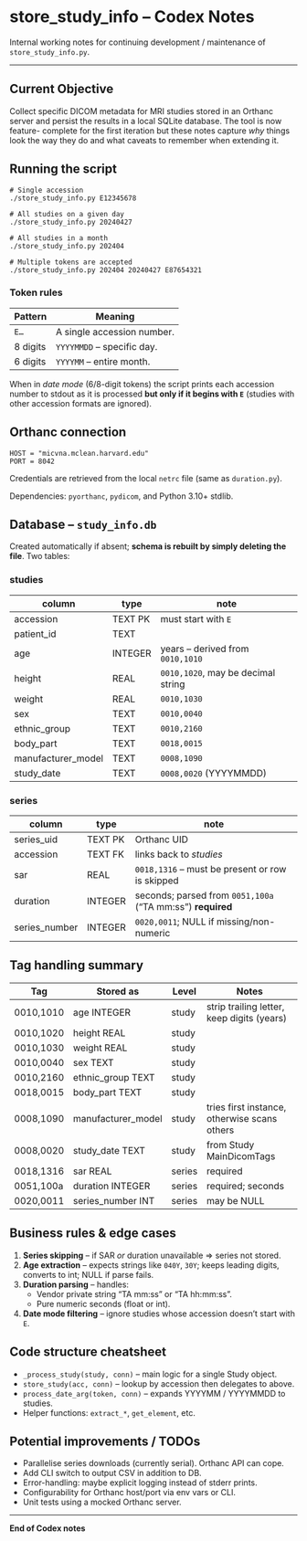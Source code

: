 # store_study_info – Codex Notes

Internal working notes for continuing development / maintenance of
`store_study_info.py`.  

---

## Current Objective

Collect specific DICOM metadata for MRI studies stored in an Orthanc server and
persist the results in a local SQLite database.  The tool is now feature-
complete for the first iteration but these notes capture *why* things look the
way they do and what caveats to remember when extending it.

## Running the script

```console
# Single accession
./store_study_info.py E12345678

# All studies on a given day
./store_study_info.py 20240427

# All studies in a month
./store_study_info.py 202404

# Multiple tokens are accepted
./store_study_info.py 202404 20240427 E87654321
```

### Token rules

| Pattern        | Meaning                          |
|----------------|----------------------------------|
| `E…`           | A single accession number.        |
| 8 digits       | `YYYYMMDD` – specific day.        |
| 6 digits       | `YYYYMM`   – entire month.        |

When in *date mode* (6/8-digit tokens) the script prints each accession number
to stdout as it is processed **but only if it begins with `E`** (studies with
other accession formats are ignored).

## Orthanc connection

```
HOST = "micvna.mclean.harvard.edu"
PORT = 8042
```

Credentials are retrieved from the local `netrc` file (same as `duration.py`).

Dependencies: `pyorthanc`, `pydicom`, and Python 3.10+ stdlib.

## Database – `study_info.db`

Created automatically if absent; **schema is rebuilt by simply deleting the
file**.  Two tables:

### studies

| column              | type    | note                                                |
|---------------------|---------|-----------------------------------------------------|
| accession           | TEXT PK | must start with `E`                                 |
| patient_id          | TEXT    |                                                    |
| age                 | INTEGER | years – derived from `0010,1010`                    |
| height              | REAL    | `0010,1020`, may be decimal string                  |
| weight              | REAL    | `0010,1030`                                         |
| sex                 | TEXT    | `0010,0040`                                         |
| ethnic_group        | TEXT    | `0010,2160`                                         |
| body_part           | TEXT    | `0018,0015`                                         |
| manufacturer_model  | TEXT    | `0008,1090`                                         |
| study_date          | TEXT    | `0008,0020` (YYYYMMDD)                              |

### series

| column        | type    | note                                                       |
|---------------|---------|------------------------------------------------------------|
| series_uid    | TEXT PK | Orthanc UID                                                |
| accession     | TEXT FK | links back to *studies*                                    |
| sar           | REAL    | `0018,1316` – must be present or row is skipped            |
| duration      | INTEGER | seconds; parsed from `0051,100a` (“TA mm:ss”) **required** |
| series_number | INTEGER | `0020,0011`; NULL if missing/non-numeric                  |

## Tag handling summary

| Tag        | Stored as          | Level   | Notes                                               |
|------------|-------------------|---------|-----------------------------------------------------|
| 0010,1010  | age INTEGER       | study   | strip trailing letter, keep digits (years)          |
| 0010,1020  | height REAL       | study   |                                                     |
| 0010,1030  | weight REAL       | study   |                                                     |
| 0010,0040  | sex TEXT          | study   |                                                     |
| 0010,2160  | ethnic_group TEXT | study   |                                                     |
| 0018,0015  | body_part TEXT    | study   |                                                     |
| 0008,1090  | manufacturer_model| study   | tries first instance, otherwise scans others        |
| 0008,0020  | study_date TEXT   | study   | from Study MainDicomTags                            |
| 0018,1316  | sar REAL          | series  | required                                            |
| 0051,100a  | duration INTEGER  | series  | required; seconds                                   |
| 0020,0011  | series_number INT | series  | may be NULL                                         |

## Business rules & edge cases

1. **Series skipping** – if SAR *or* duration unavailable ⇒ series not stored.
2. **Age extraction** – expects strings like `040Y`, `30Y`; keeps leading
   digits, converts to int; NULL if parse fails.
3. **Duration parsing** – handles:
   * Vendor private string “TA mm:ss” or “TA hh:mm:ss”.
   * Pure numeric seconds (float or int).
4. **Date mode filtering** – ignore studies whose accession doesn’t start with
   `E`.

## Code structure cheatsheet

* `_process_study(study, conn)` – main logic for a single Study object.
* `store_study(acc, conn)`     – lookup by accession then delegates to above.
* `process_date_arg(token, conn)` – expands YYYYMM / YYYYMMDD to studies.
* Helper functions: `extract_*`, `get_element`, etc.

## Potential improvements / TODOs

* Parallelise series downloads (currently serial). Orthanc API can cope.
* Add CLI switch to output CSV in addition to DB.
* Error-handling: maybe explicit logging instead of stderr prints.
* Configurability for Orthanc host/port via env vars or CLI.
* Unit tests using a mocked Orthanc server.

---

**End of Codex notes**
